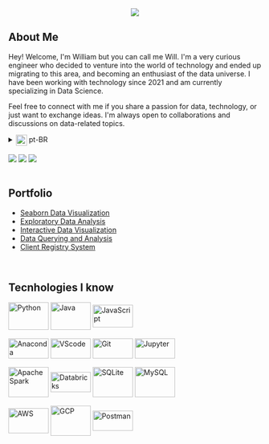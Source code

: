 <!-- Banner: Hello -->
<div align="center">
  <img src="https://github.com/william-clnunes/william-clnunes/assets/172317918/f6510cab-2e4d-4215-9236-51ad5f3e4c90"/>
</div>

## About Me
<!-- Presentation -->
<p>
Hey! Welcome, I'm William but you can call me Will. I'm a very curious engineer who decided to venture into the world of technology and ended up migrating to this area, and becoming an enthusiast of the data universe. I have been working with technology since 2021 and am currently specializing in Data Science.

Feel free to connect with me if you share a passion for data, technology, or just want to exchange ideas. I'm always open to collaborations and discussions on data-related topics.
</p>

<!-- Dropdown -->
<details>
  <summary><img align="center" height="22" weidht="27" src="https://img.icons8.com/?size=100&id=N07GMBCvCLTY&format=png&color=000000"> pt-BR</summary><br>
  
  Ei! Seja bem vindo, me chamo William mas você pode me chamar de Will. Sou um engenheiro muito curioso que resolveu se aventurar pelo mundo da tecnologia e acabei migrando para essa área, e me tornando um entusiasta do universo de dados. Trabalho desde 2021 com tecnologia e atualmente estou me especializando em Data Science.
  
  Sinta-se à vontade para entrar em contato comigo se você compartilha a paixão por dados, tecnologia ou apenas deseja trocar ideias. Estou sempre aberto a colaborações e discussões sobre temas relacionados a dados.

</details><br>

<!-- Contacts & Social Media -->
<div>
  <a href="https://www.linkedin.com/in/william-clnunes" target="_blank"><img src="https://img.shields.io/badge/LinkedIn-0077B5?style=for-the-badge&logo=linkedin&logoColor=white" target="_blank"></a>
  <a href="mailto:wcl.nunes@gmail.com" target="_blank"><img src="https://img.shields.io/badge/Gmail-D14836?style=for-the-badge&logo=gmail&logoColor=white" target="_blank"></a>
  <a href="https://www.kaggle.com/williamclnunes" target="_blank"><img src="https://img.shields.io/badge/Kaggle-20BEFF?style=for-the-badge&logo=Kaggle&logoColor=white" target="_blank"></a>
</div><br>

<!-- Portfolio -->
## Portfolio
- [Seaborn Data Visualization]()
- [Exploratory Data Analysis]()
- [Interactive Data Visualization]()
- [Data Querying and Analysis]()
- [Client Registry System]()
<br>

## Tecnhologies I know
<!-- Programming Languages -->
  <div>
    <img align="center" alt="Python" height="55" width="80" src="https://cdn.jsdelivr.net/gh/devicons/devicon@latest/icons/python/python-original-wordmark.svg">
    <img align="center" alt="Java" height="55" width="80" src="https://cdn.jsdelivr.net/gh/devicons/devicon@latest/icons/java/java-original-wordmark.svg">
    <img align="center" alt="JavaScript" height="45" width="80" src="https://cdn.jsdelivr.net/gh/devicons/devicon@latest/icons/javascript/javascript-original.svg">
    <br>
    <br>
  <!-- Tools & Frameworks -->
    <img align="center" alt="Anaconda" height="40" width="80" src="https://cdn.jsdelivr.net/gh/devicons/devicon@latest/icons/anaconda/anaconda-original.svg"/>
    <img align="center" alt="VScode" height="40" width="80" src="https://cdn.jsdelivr.net/gh/devicons/devicon/icons/vscode/vscode-original.svg"/>
    <img align="center" alt="Git" height="40" width="80" src="https://cdn.jsdelivr.net/gh/devicons/devicon/icons/git/git-original.svg"/>
    <img align="center" alt="Jupyter" height="40" width="80" src="https://cdn.jsdelivr.net/gh/devicons/devicon@latest/icons/jupyter/jupyter-original-wordmark.svg"/>
    <br>
    <br>
    <img align="center" alt="Apache Spark" height="60" width="80" src="https://cdn.jsdelivr.net/gh/devicons/devicon@latest/icons/apachespark/apachespark-original-wordmark.svg"/>
    <img align="center" alt="Databricks" height="40" width="80" src="https://asset.brandfetch.io/idSUrLOWbH/idrYS6Edpl.svg"/>
    <img align="center" alt="SQLite" height="60" width="80" src="https://cdn.jsdelivr.net/gh/devicons/devicon@latest/icons/sqlite/sqlite-original-wordmark.svg"/>
    <img align="center" alt="MySQL" height="60" width="80" src="https://cdn.jsdelivr.net/gh/devicons/devicon@latest/icons/mysql/mysql-original-wordmark.svg"/>
    <br>
    <br>
    <img align="center" alt="AWS" height="50" width="80" src="https://cdn.jsdelivr.net/gh/devicons/devicon@latest/icons/amazonwebservices/amazonwebservices-original-wordmark.svg"/>
    <img align="center" alt="GCP" height="60" width="80" src="https://cdn.jsdelivr.net/gh/devicons/devicon@latest/icons/googlecloud/googlecloud-original-wordmark.svg"/>
    <img align="center" alt="Postman" height="40" width="80" src="https://cdn.jsdelivr.net/gh/devicons/devicon@latest/icons/postman/postman-original.svg"/>
  </div><br>
    <!-- in progress
    <img align="center" alt="MongoDB" height="50" width="80" src="https://cdn.jsdelivr.net/gh/devicons/devicon@latest/icons/mongodb/mongodb-original-wordmark.svg"/>
    <img align="center" alt="NodeJs" height="60" width="60" src="https://cdn.jsdelivr.net/gh/devicons/devicon@latest/icons/nodejs/nodejs-original-wordmark.svg"/>
    <img align="center" alt="DjangoREST" height="40" width="60" src="https://cdn.jsdelivr.net/gh/devicons/devicon@latest/icons/djangorest/djangorest-original.svg"/>
    <img align="center" alt="Insomnia" height="40" width="60" src="https://cdn.jsdelivr.net/gh/devicons/devicon@latest/icons/insomnia/insomnia-original-wordmark.svg"/>
    -->

  <!-- Skills: Libraries
  <div style="flex-basis: 48%;">
    <h3>Libraries</h3>
    <img align="center" alt="Pandas" width="40" height="60" src="https://cdn.jsdelivr.net/gh/devicons/devicon@latest/icons/pandas/pandas-original-wordmark.svg"/>
    <img align="center" alt="NumPy" height="40" width="60" src="https://cdn.jsdelivr.net/gh/devicons/devicon@latest/icons/numpy/numpy-original-wordmark.svg"/>
    <img align="center" alt="SQLA" width="40" height="60" src="https://cdn.jsdelivr.net/gh/devicons/devicon@latest/icons/sqlalchemy/sqlalchemy-original.svg"/>
    <img align="center" alt="Scikit-learn" width="40" height="60" src="https://upload.wikimedia.org/wikipedia/commons/0/05/Scikit_learn_logo_small.svg"/>
  </div>         
  -->
<!--
## **GitHub Statistics**
<div align="center">
  <a href="https://github.com/william-clnunes">
  <img
    src="https://github-readme-stats.vercel.app/api?username=william-clnunes&show_icons=true&include_all_commits=true&count_private=true&hide_rank=false&bg_color=011727&title_color=c08fe5&icon_color=4cdfd2&text_color=feb5bd&rank_icon=github"
    width="400em" 
  />  
  <img
    src="https://github-readme-stats.vercel.app/api/top-langs/?username=william-clnunes&layout=compact&bg_color=011727&title_color=c08fe5&icon_color=4cdfd2&text_color=feb5bd"
    width="400em"
  />
</div>
-->
<!--
**william-clnunes/william-clnunes** is a ✨ _special_ ✨ repository because its `README.md` (this file) appears on your GitHub profile.

Here are some ideas to get you started:

- 🔭 I’m currently working on ...
- 🌱 I’m currently learning ...
- 👯 I’m looking to collaborate on ...
- 🤔 I’m looking for help with ...
- 💬 Ask me about ...
- 📫 How to reach me: ...
- 😄 Pronouns: ...
- ⚡ Fun fact: ...
-->
